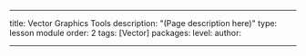 ---

title: Vector Graphics Tools
description: "(Page description here)"
type: lesson module
order: 2
tags: [Vector]
packages: 
level: 
author: 

---
